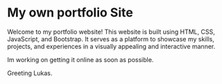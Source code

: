 # My own portfolio Site


Welcome to my portfolio website! This website is built using HTML, CSS, JavaScript, and Bootstrap. 
It serves as a platform to showcase my skills, projects, and experiences in a visually appealing and interactive manner.

Im working on getting it online as soon as possible.

Greeting Lukas.